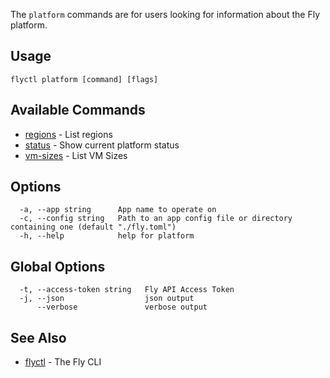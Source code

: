 The `platform` commands are for users looking for information about the Fly platform.

## Usage

~~~
flyctl platform [command] [flags]
~~~

## Available Commands
* [regions](/docs/flyctl/platform-regions/)	 - List regions
* [status](/docs/flyctl/platform-status/)	 - Show current platform status
* [vm-sizes](/docs/flyctl/platform-vm-sizes/)	 - List VM Sizes

## Options

~~~
  -a, --app string      App name to operate on
  -c, --config string   Path to an app config file or directory containing one (default "./fly.toml")
  -h, --help            help for platform
~~~

## Global Options

~~~
  -t, --access-token string   Fly API Access Token
  -j, --json                  json output
      --verbose               verbose output
~~~

## See Also

* [flyctl](/docs/flyctl/help/)	 - The Fly CLI

